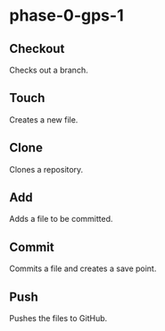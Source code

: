 # phase-0-gps-1

## Checkout
Checks out a branch. 

## Touch 
Creates a new file.

## Clone
Clones a repository.

## Add
Adds a file to be committed.

## Commit
Commits a file and creates a save point.

## Push
Pushes the files to GitHub.

